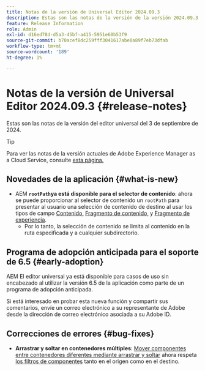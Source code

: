 ```yaml
---
title: Notas de la versión de Universal Editor 2024.09.3
description: Estas son las notas de la versión de la versión 2024.09.3 del Editor universal.
feature: Release Information
role: Admin
exl-id: d16ed78d-d5a3-45bf-a415-5951e60b53f9
source-git-commit: b70acef8dc259fff3041617abe0a89f7eb73dfab
workflow-type: tm+mt
source-wordcount: '189'
ht-degree: 1%

---
```



# Notas de la versión de Universal Editor 2024.09.3 {#release-notes}

Estas son las notas de la versión del editor universal del 3 de septiembre de 2024.

>[!TIP]
>
>Para ver las notas de la versión actuales de Adobe Experience Manager as a Cloud Service, consulte [esta página.](/help/release-notes/release-notes-cloud/release-notes-current.md)

## Novedades de la aplicación {#what-is-new}

* AEM **`rootPath`ya está disponible para el selector de contenido**: ahora se puede proporcionar al selector de contenido un `rootPath` para presentar al usuario una selección de contenido de destino al usar los tipos de campo [Contenido,](/help/implementing/universal-editor/field-types.md#aem-content) [Fragmento de contenido,](/help/implementing/universal-editor/field-types.md#content-fragment) y [Fragmento de experiencia](/help/implementing/universal-editor/field-types.md#experience-fragment).
   * Por lo tanto, la selección de contenido se limita al contenido en la ruta especificada y a cualquier subdirectorio.

## Programa de adopción anticipada para el soporte de 6.5 {#early-adoption}

AEM El editor universal ya está disponible para casos de uso sin encabezado al utilizar la versión 6.5 de la aplicación como parte de un programa de adopción anticipada.

Si está interesado en probar esta nueva función y compartir sus comentarios, envíe un correo electrónico a su representante de Adobe desde la dirección de correo electrónico asociada a su Adobe ID.

## Correcciones de errores {#bug-fixes}

* **Arrastrar y soltar en contenedores múltiples**: [Mover componentes entre contenedores diferentes mediante arrastrar y soltar](/help/sites-cloud/authoring/universal-editor/authoring.md#reordering-components) ahora respeta [los filtros de componentes](/help/implementing/universal-editor/customizing.md#filtering-components) tanto en el origen como en el destino.
